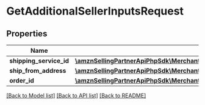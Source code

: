 # GetAdditionalSellerInputsRequest

## Properties
Name | Type | Description | Notes
------------ | ------------- | ------------- | -------------
**shipping_service_id** | [**\amznSellingPartnerApiPhpSdk\MerchantFulfillmentV0\Model\ShippingServiceIdentifier**](ShippingServiceIdentifier.md) |  | 
**ship_from_address** | [**\amznSellingPartnerApiPhpSdk\MerchantFulfillmentV0\Model\Address**](Address.md) |  | 
**order_id** | [**\amznSellingPartnerApiPhpSdk\MerchantFulfillmentV0\Model\AmazonOrderId**](AmazonOrderId.md) |  | 

[[Back to Model list]](../../README.md#documentation-for-models) [[Back to API list]](../../README.md#documentation-for-api-endpoints) [[Back to README]](../../README.md)

